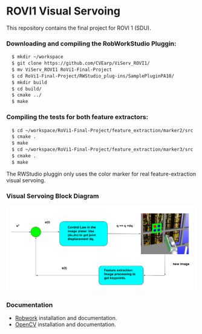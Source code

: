 # ROVI1 Visual Servoing

This repository contains the final project for ROVI 1 (SDU).

### Downloading and compiling the RobWorkStudio Pluggin:

```sh
  $ mkdir ~/workspace
  $ git clone https://github.com/CVEarp/ViServ_ROVI1/
  $ mv ViServ_ROVI1 RoVi1-Final-Project
  $ cd RoVi1-Final-Project/RWStudio_plug-ins/SamplePluginPA10/
  $ mkdir build
  $ cd build/
  $ cmake ../
  $ make 
```

### Compiling the tests for both feature extractors:

```sh
  $ cd ~/workspace/RoVi1-Final-Project/feature_extraction/marker2/src
  $ cmake .
  $ make 
  $ cd ~/workspace/RoVi1-Final-Project/feature_extraction/marker3/src
  $ cmake . 
  $ make 
```

The RWStudio pluggin only uses the color marker for real feature-extraction visual servoing.

### Visual Servoing Block Diagram

![alt text](diagram.png)

### Documentation

- [Robwork](http://www.robwork.dk/apidoc/nightly/rw/) installation and documentation.
- [OpenCV](https://docs.opencv.org/3.4.0/d9/df8/tutorial_root.html) installation and documentation.
